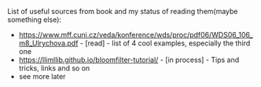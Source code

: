 List of useful sources from book and my status of reading them(maybe something else):
* https://www.mff.cuni.cz/veda/konference/wds/proc/pdf06/WDS06_106_m8_Ulrychova.pdf - [read] - list of 4 cool examples, especially the third one
* https://llimllib.github.io/bloomfilter-tutorial/ - [in process] - Tips and tricks, links and so on
* see more later
